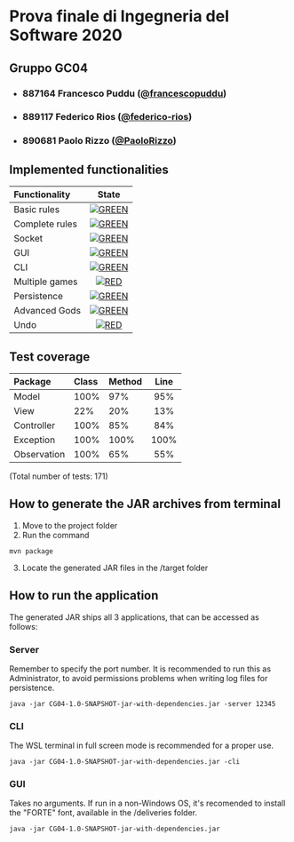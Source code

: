 # Prova finale di Ingegneria del Software 2020
## Gruppo GC04

- ### 887164 Francesco Puddu ([@francescopuddu](https://github.com/francescopuddu))
- ### 889117 Federico Rios ([@federico-rios](https://github.com/federico-rios))
- ### 890681 Paolo Rizzo ([@PaoloRizzo](https://github.com/PaoloRizzo))



## Implemented functionalities 

| Functionality | State |
|:-----------------------|:------------------------------------:|
| Basic rules | [![GREEN](https://placehold.it/15/44bb44/44bb44)](#) |
| Complete rules | [![GREEN](https://placehold.it/15/44bb44/44bb44)](#) |
| Socket | [![GREEN](https://placehold.it/15/44bb44/44bb44)](#) |
| GUI | [![GREEN](https://placehold.it/15/44bb44/44bb44)](#) |
| CLI | [![GREEN](https://placehold.it/15/44bb44/44bb44)](#) |
| Multiple games | [![RED](https://placehold.it/15/f03c15/f03c15)](#) |
| Persistence | [![GREEN](https://placehold.it/15/44bb44/44bb44)](#) |
| Advanced Gods | [![GREEN](https://placehold.it/15/44bb44/44bb44)](#) |
| Undo | [![RED](https://placehold.it/15/f03c15/f03c15)](#) |



## Test coverage 

| Package | Class | Method | Line |
|:-----------------------|:------------------------------------|:-----------------------|:------------------------------------:|
| Model | 100% | 97% | 95% |
| View | 22% | 20% | 13% |
| Controller | 100% | 85% | 84% |
| Exception | 100% | 100% | 100% |
| Observation | 100% | 65% | 55% |

(Total number of tests: 171)



## How to generate the JAR archives from terminal
1. Move to the project folder
2. Run the command 
```
mvn package 
```
3. Locate the generated JAR files in the /target folder



## How to run the application
The generated JAR ships all 3 applications, that can be accessed as follows:

### Server
Remember to specify the port number. 
It is recommended to run this as Administrator, to avoid permissions problems when writing log files for persistence. 
```
java -jar CG04-1.0-SNAPSHOT-jar-with-dependencies.jar -server 12345
```
### CLI
The WSL terminal in full screen mode is recommended for a proper use. 
```
java -jar CG04-1.0-SNAPSHOT-jar-with-dependencies.jar -cli
```
### GUI
Takes no arguments. 
If run in a non-Windows OS, it's recomended to install the "FORTE" font, available in the /deliveries folder.  
```
java -jar CG04-1.0-SNAPSHOT-jar-with-dependencies.jar 
```
